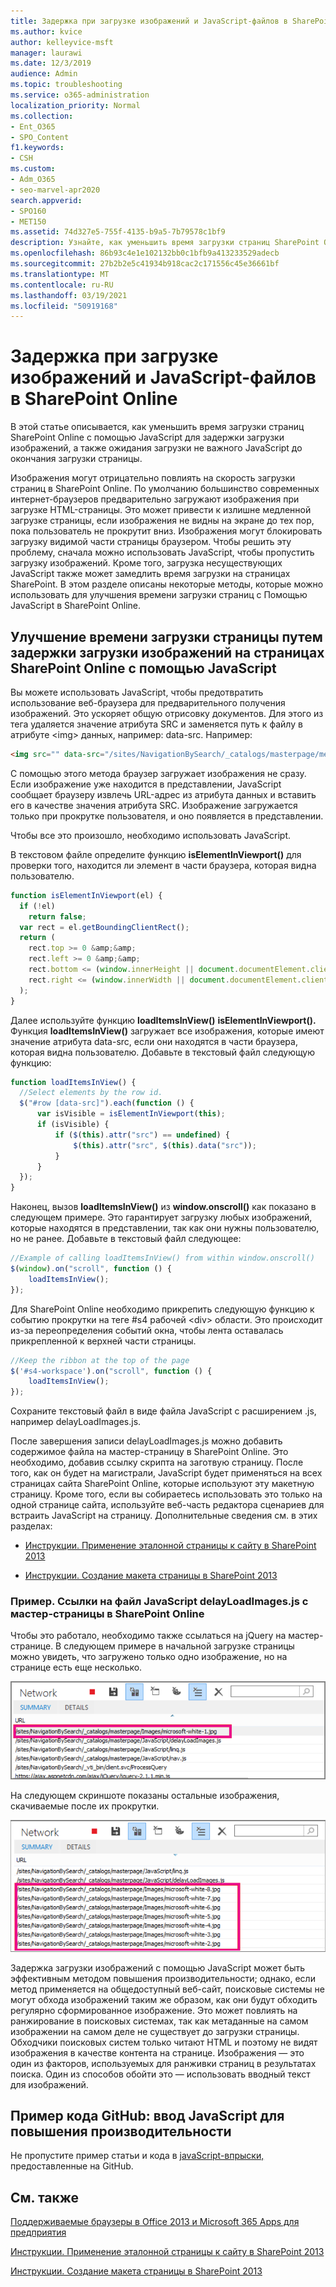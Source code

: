 ```yaml
---
title: Задержка при загрузке изображений и JavaScript-файлов в SharePoint Online
ms.author: kvice
author: kelleyvice-msft
manager: laurawi
ms.date: 12/3/2019
audience: Admin
ms.topic: troubleshooting
ms.service: o365-administration
localization_priority: Normal
ms.collection:
- Ent_O365
- SPO_Content
f1.keywords:
- CSH
ms.custom:
- Adm_O365
- seo-marvel-apr2020
search.appverid:
- SPO160
- MET150
ms.assetid: 74d327e5-755f-4135-b9a5-7b79578c1bf9
description: Узнайте, как уменьшить время загрузки страниц SharePoint Online с помощью JavaScript для задержки загрузки изображений и не важного JavaScript.
ms.openlocfilehash: 86b93c4e1e102132bb0c1bfb9a413233529adecb
ms.sourcegitcommit: 27b2b2e5c41934b918cac2c171556c45e36661bf
ms.translationtype: MT
ms.contentlocale: ru-RU
ms.lasthandoff: 03/19/2021
ms.locfileid: "50919168"
---
```

# <a name="delay-loading-images-and-javascript-in-sharepoint-online"></a>Задержка при загрузке изображений и JavaScript-файлов в SharePoint Online

В этой статье описывается, как уменьшить время загрузки страниц SharePoint Online с помощью JavaScript для задержки загрузки изображений, а также ожидания загрузки не важного JavaScript до окончания загрузки страницы.
  
Изображения могут отрицательно повлиять на скорость загрузки страниц в SharePoint Online. По умолчанию большинство современных интернет-браузеров предварительно загружают изображения при загрузке HTML-страницы. Это может привести к излишне медленной загрузке страницы, если изображения не видны на экране до тех пор, пока пользователь не прокрутит вниз. Изображения могут блокировать загрузку видимой части страницы браузером. Чтобы решить эту проблему, сначала можно использовать JavaScript, чтобы пропустить загрузку изображений. Кроме того, загрузка несуществующих JavaScript также может замедлить время загрузки на страницах SharePoint. В этом разделе описаны некоторые методы, которые можно использовать для улучшения времени загрузки страниц с Помощью JavaScript в SharePoint Online.
  
## <a name="improve-page-load-times-by-delaying-image-loading-in-sharepoint-online-pages-by-using-javascript"></a>Улучшение времени загрузки страницы путем задержки загрузки изображений на страницах SharePoint Online с помощью JavaScript

Вы можете использовать JavaScript, чтобы предотвратить использование веб-браузера для предварительного получения изображений. Это ускоряет общую отрисовку документов. Для этого из тега удаляется значение атрибута SRC и заменяется путь к файлу в атрибуте \<img\> данных, например: data-src. Например:
  
```html
<img src="" data-src="/sites/NavigationBySearch/_catalogs/masterpage/media/microsoft-white-8.jpg" />
```

С помощью этого метода браузер загружает изображения не сразу. Если изображение уже находится в представлении, JavaScript сообщает браузеру извлечь URL-адрес из атрибута данных и вставить его в качестве значения атрибута SRC. Изображение загружается только при прокрутке пользователя, и оно появляется в представлении.
  
Чтобы все это произошло, необходимо использовать JavaScript.
  
В текстовом файле определите функцию **isElementInViewport()** для проверки того, находится ли элемент в части браузера, которая видна пользователю.
  
```javascript
function isElementInViewport(el) {
  if (!el)
    return false;
  var rect = el.getBoundingClientRect();
  return (
    rect.top >= 0 &amp;&amp;
    rect.left >= 0 &amp;&amp;
    rect.bottom <= (window.innerHeight || document.documentElement.clientHeight) &amp;&amp;
    rect.right <= (window.innerWidth || document.documentElement.clientWidth)
  );
}
```

Далее используйте функцию **loadItemsInView()** **isElementInViewport().** Функция **loadItemsInView()** загружает все изображения, которые имеют значение атрибута data-src, если они находятся в части браузера, которая видна пользователю. Добавьте в текстовый файл следующую функцию:
  
```javascript
function loadItemsInView() {
  //Select elements by the row id.
  $("#row [data-src]").each(function () {
      var isVisible = isElementInViewport(this);
      if (isVisible) {
          if ($(this).attr("src") == undefined) {
              $(this).attr("src", $(this).data("src"));
          }
      }
  });
}
```

Наконец, вызов **loadItemsInView()** из **window.onscroll()** как показано в следующем примере. Это гарантирует загрузку любых изображений, которые находятся в представлении, так как они нужны пользователю, но не ранее. Добавьте в текстовый файл следующее:
  
```javascript
//Example of calling loadItemsInView() from within window.onscroll()
$(window).on("scroll", function () {
    loadItemsInView();
});

```

Для SharePoint Online необходимо прикрепить следующую функцию к событию прокрутки на теге #s4 рабочей \<div\> области. Это происходит из-за переопределения событий окна, чтобы лента оставалась прикрепленной к верхней части страницы.
  
```javascript
//Keep the ribbon at the top of the page
$('#s4-workspace').on("scroll", function () {
    loadItemsInView();
});
```

Сохраните текстовый файл в виде файла JavaScript с расширением .js, например delayLoadImages.js.
  
После завершения записи delayLoadImages.js можно добавить содержимое файла на мастер-страницу в SharePoint Online. Это необходимо, добавив ссылку скрипта на заготвую страницу. После того, как он будет на магистрали, JavaScript будет применяться на всех страницах сайта SharePoint Online, которые используют эту макетную страницу. Кроме того, если вы собираетесь использовать это только на одной странице сайта, используйте веб-часть редактора сценариев для встраить JavaScript на страницу. Дополнительные сведения см. в этих разделах:
  
- [Инструкции. Применение эталонной страницы к сайту в SharePoint 2013](/sharepoint/dev/general-development/how-to-apply-a-master-page-to-a-site-in-sharepoint)

- [Инструкции. Создание макета страницы в SharePoint 2013](/sharepoint/dev/general-development/how-to-create-a-page-layout-in-sharepoint)

### <a name="example-referencing-the-javascript-delayloadimagesjs-file-from-a-master-page-in-sharepoint-online"></a>Пример. Ссылки на файл JavaScript delayLoadImages.js с мастер-страницы в SharePoint Online
  
Чтобы это работало, необходимо также ссылаться на jQuery на мастер-странице. В следующем примере в начальной загрузке страницы можно увидеть, что загружено только одно изображение, но на странице есть еще несколько.
  
![Снимок экрана: одно изображение загружено на странице](../media/3d177ddb-67e5-43a7-b327-c9f9566ca937.png)
  
На следующем скриншоте показаны остальные изображения, скачиваемые после их прокрутки.
  
![Снимок экрана: несколько изображений загружено на странице](../media/95eb2b14-f6a1-4eac-a5cb-96097e49514c.png)
  
Задержка загрузки изображений с помощью JavaScript может быть эффективным методом повышения производительности; однако, если метод применяется на общедоступный веб-сайт, поисковые системы не могут обхода изображений таким же образом, как они будут обходить регулярно сформированное изображение. Это может повлиять на ранжирование в поисковых системах, так как метаданные на самом изображении на самом деле не существует до загрузки страницы. Обходчики поисковых систем только читают HTML и поэтому не видят изображения в качестве контента на странице. Изображения — это один из факторов, используемых для ранживки страниц в результатах поиска. Один из способов обойти это — использовать вводный текст для изображений.
  
## <a name="github-code-sample-injecting-javascript-to-improve-performance"></a>Пример кода GitHub: ввод JavaScript для повышения производительности

Не пропустите пример статьи и кода в [javaScript-впрыски,](https://go.microsoft.com/fwlink/p/?LinkId=524759) предоставленные на GitHub.
  
## <a name="see-also"></a>См. также

[Поддерживаемые браузеры в Office 2013 и Microsoft 365 Apps для предприятия](https://support.office.com/article/57342811-0dc4-4316-b773-20082ced8a82)
  
[Инструкции. Применение эталонной страницы к сайту в SharePoint 2013](/sharepoint/dev/general-development/how-to-apply-a-master-page-to-a-site-in-sharepoint)
  
[Инструкции. Создание макета страницы в SharePoint 2013](/sharepoint/dev/general-development/how-to-create-a-page-layout-in-sharepoint)